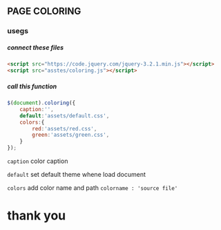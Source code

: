 ## PAGE COLORING

### usegs
##### connect these files
```html
<script src="https://code.jquery.com/jquery-3.2.1.min.js"></script>
<script src="asstes/coloring.js"></script>
```
##### call this function 

```javascript
$(document).coloring({
	caption:'',
	default:'assets/default.css',
	colors:{
		red:'assets/red.css',
		green:'assets/green.css',
	}
});

```

`` caption `` color caption 

`` default `` set default theme whene load document

`` colors `` add color name and path `` colorname : 'source file' ``

# thank you
